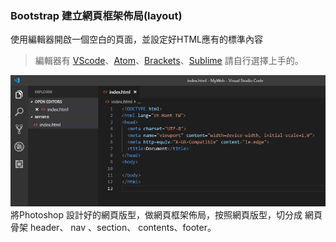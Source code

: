 ### Bootstrap 建立網頁框架佈局\(layout\)

使用編輯器開啟一個空白的頁面，並設定好HTML應有的標準內容

> 編輯器有 [VScode](https://code.visualstudio.com/)、[Atom](https://atom.io)、[Brackets](http://brackets.io/)、[Sublime](https://www.sublimetext.com/) 請自行選擇上手的。

![](/assets/A00.jpg)將Photoshop 設計好的網頁版型，做網頁框架佈局，按照網頁版型，切分成 網頁骨架 header、 nav 、section、 contents、footer。

